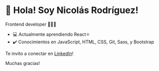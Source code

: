 # 👋 Hola! Soy Nicolás Rodríguez!
Frontend developer 👨🏻‍💻 
- 💻 Actualmente aprendiendo React⚛️
- ✔️ Conocimientos en JavaScript, HTML, CSS, Git, Sass, y Bootstrap

Te invito a conectar en [LinkedIn](https://www.linkedin.com/in/nirodriguez/)!

Muchas gracias!


<!---
nicolasrodriguez3/nicolasrodriguez3 is a ✨ special ✨ repository because its `README.md` (this file) appears on your GitHub profile.
You can click the Preview link to take a look at your changes.
--->
